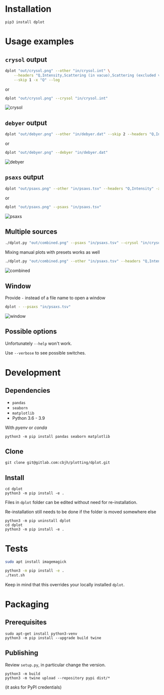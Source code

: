 # Installation

`pip3 install dplot`

# Usage examples

## `crysol` output

```bash
dplot "out/crysol.png" --other "in/crysol.int" \
    --headers "Q,Intensity,Scattering (in vacuo),Scattering (excluded volume),Convex border layer" \
    --skip 1 -x "Q" --log
```

or

```bash
dplot "out/crysol.png" --crysol "in/crysol.int"
```

![crysol](out.reference/crysol.png)

## `debyer` output

```bash
dplot "out/debyer.png" --other "in/debyer.dat" --skip 2 --headers "Q,Intensity" -x "Q" --log
```

or

```bash
dplot "out/debyer.png" --debyer "in/debyer.dat"
```

![debyer](out.reference/debyer.png)

## `psaxs` output

```bash
dplot "out/psaxs.png" --other "in/psaxs.tsv" --headers "Q,Intensity" -x "Q" --log
```

or

```bash
dplot "out/psaxs.png" --psaxs "in/psaxs.tsv"
```

![psaxs](out.reference/psaxs.png)

## Multiple sources

```bash
./dplot.py "out/combined.png" --psaxs "in/psaxs.tsv" --crysol "in/crysol.int" --debyer "in/debyer.dat"
```

Mixing manual plots with presets works as well

```bash
./dplot.py "out/combined.png" --other "in/psaxs.tsv" --headers "Q,Intensity" -x "Q" --crysol "in/crysol.int" --debyer "in/debyer.dat"
```

![combined](out.reference/combined.png)

## Window

Provide `-` instead of a file name to open a window

```bash
dplot - --psaxs "in/psaxs.tsv"
```

![window](out.reference/window.png)

## Possible options

Unfortunately `--help` won't work.

Use `--verbose` to see possible switches.


# Development

## Dependencies

- `pandas`
- `seaborn`
- `matplotlib`
- Python 3.6 - 3.9

With _pyenv_ or _conda_

```
python3 -m pip install pandas seaborn matplotlib
```

## Clone

```shell
git clone git@gitlab.com:cbjh/plotting/dplot.git
```

## Install

```shell
cd dplot
python3 -m pip install -e .
```

Files in `dplot` folder can be edited without need for re-installation.

Re-installation still needs to be done if the folder is moved somewhere else

```shell
python3 -m pip uninstall dplot
cd dplot
python3 -m pip install -e .
```

# Tests

```bash
sudo apt install imagemagick
```

```bash
python3 -m pip install -e .
./test.sh
```

Keep in mind that this overrides your locally installed `dplot`.

# Packaging

## Prerequisites

```shell
sudo apt-get install python3-venv
python3 -m pip install --upgrade build twine
```

## Publishing

Review `setup.py`, in particular change the version.

```shell
python3 -m build
python3 -m twine upload --repository pypi dist/*
```

(it asks for PyPI credentials)
